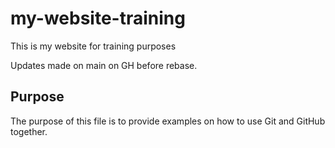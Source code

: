 # my-website-training

This is my website for training purposes

Updates made on main on GH before rebase.

## Purpose

The purpose of this file is to provide examples
on how to use Git and GitHub together.
